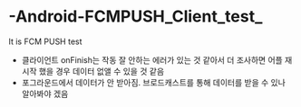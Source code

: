 # -Android-FCMPUSH_Client_test_
It is FCM PUSH test
<ul>
<li>클라이언트 onFinish는 작동 잘 안하는 에러가 있는 것 같아서 더 조사하면 어플 재시작 했을 경우 데이터 없앨 수 있을 것 같음</li>
<li>포그라운드에서 데이터가 안 받아짐. 브로드캐스트를 통해 데이터를 받을 수 있나 알아봐야 겠음</li>
</ul>

